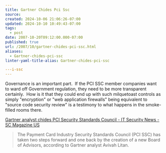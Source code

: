 ```yaml
---
title: Gartner Chides Pci Ssc
source: 
created: 2024-10-06 21:06:26-07:00
updated: 2024-10-10 10:49:43-07:00
tags:
  - post
date: 2007-10-20T09:12:00.000-07:00
published: true
url: /2007/10/gartner-chides-pci-ssc.html
aliases:
  - Gartner-chides-pci-ssc
linter-yaml-title-alias: Gartner-chides-pci-ssc

---i-ssc
---
```



Governance is an important part.  If the PCI SSC member companies want to ward off Government regulation, they need to be more transparent certainly.  How is it that they could end up with such milquetoast controls as simply "encryption" or "web application firewalls" being equivalent to "source code security review" is a testimony to what happens in the smoke-filled rooms there.  
  
[Gartner analyst chides PCI Security Standards Council - IT Security News - SC Magazine US](https://www.scmagazine.com/us/news/article/661573/gartner-analyst-chides-pci-security-standards-council/%C2%A0)  

> The Payment Card Industry Security Standards Council (PCI SSC) has taken two steps forward and one back by the creation of a new Board of Advisors, according to Gartner analyst Avivah Litan.